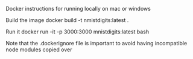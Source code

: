 Docker instructions for running locally on mac or windows

Build the image
docker build -t nmistdigits:latest .

Run it 
docker run -it -p 3000:3000 mnistdigits:latest bash

Note that the .dockerignore file is important to avoid having incompatible node modules copied over
